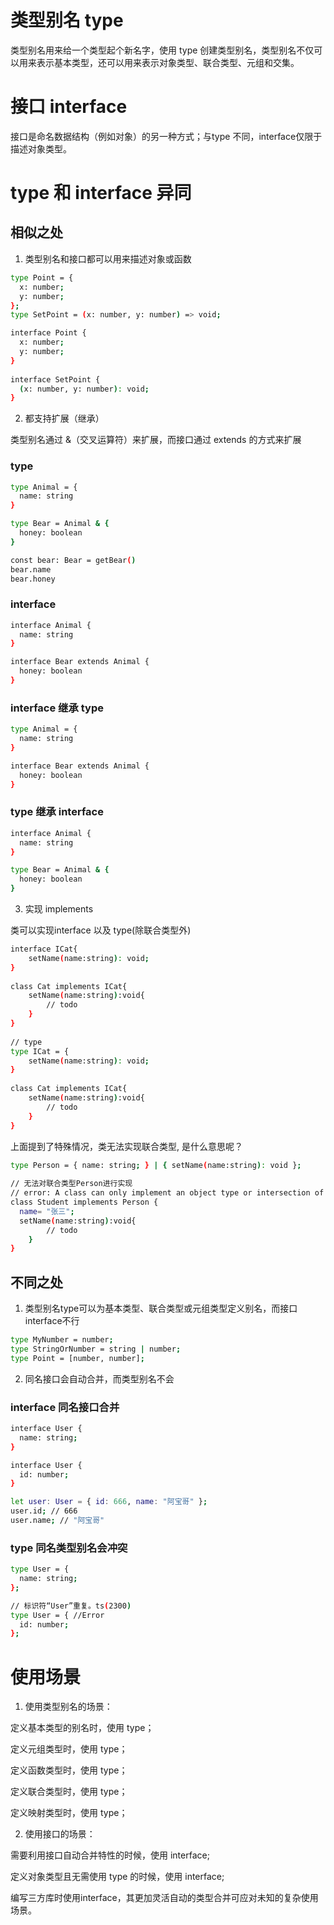 # 类型别名 type
类型别名用来给一个类型起个新名字，使用 type 创建类型别名，类型别名不仅可以用来表示基本类型，还可以用来表示对象类型、联合类型、元组和交集。

# 接口 interface
接口是命名数据结构（例如对象）的另一种方式；与type 不同，interface仅限于描述对象类型。

# type 和 interface 异同

## 相似之处

1. 类型别名和接口都可以用来描述对象或函数

```sh
type Point = {
  x: number;
  y: number;
};
type SetPoint = (x: number, y: number) => void;
```

```sh
interface Point {
  x: number;
  y: number;
}
 
interface SetPoint {
  (x: number, y: number): void;
}
```
2. 都支持扩展（继承）
   
类型别名通过 &（交叉运算符）来扩展，而接口通过 extends 的方式来扩展

### type
```sh
type Animal = {
  name: string
}

type Bear = Animal & { 
  honey: boolean 
}

const bear: Bear = getBear() 
bear.name
bear.honey
```

### interface 
```sh
interface Animal {
  name: string
}

interface Bear extends Animal {
  honey: boolean
}
```

### interface 继承 type
```sh
type Animal = {
  name: string
}

interface Bear extends Animal {
  honey: boolean
}
```

### type 继承 interface
```sh
interface Animal {
  name: string
}

type Bear = Animal & { 
  honey: boolean 
}
```

3. 实现 implements

类可以实现interface 以及 type(除联合类型外)

```sh
interface ICat{
    setName(name:string): void;
}
 
class Cat implements ICat{
    setName(name:string):void{
        // todo
    }
}
 
// type 
type ICat = {
    setName(name:string): void;
}
 
class Cat implements ICat{
    setName(name:string):void{
        // todo
    }
}
```
上面提到了特殊情况，类无法实现联合类型, 是什么意思呢？

```sh
type Person = { name: string; } | { setName(name:string): void };
 
// 无法对联合类型Person进行实现
// error: A class can only implement an object type or intersection of object types with statically known members.
class Student implements Person {
  name= "张三";
  setName(name:string):void{
        // todo
    }
}
```

## 不同之处

1. 类型别名type可以为基本类型、联合类型或元组类型定义别名，而接口interface不行

```sh
type MyNumber = number;
type StringOrNumber = string | number;
type Point = [number, number];
```

2. 同名接口会自动合并，而类型别名不会

### interface  同名接口合并
```sh
interface User {
  name: string;
}

interface User {
  id: number;
}

let user: User = { id: 666, name: "阿宝哥" };
user.id; // 666
user.name; // "阿宝哥"
```

### type  同名类型别名会冲突
```sh
type User = {
  name: string;
};

// 标识符“User”重复。ts(2300)
type User = { //Error
  id: number;
};
```

# 使用场景

1. 使用类型别名的场景：

定义基本类型的别名时，使用 type；

定义元组类型时，使用 type；

定义函数类型时，使用 type；

定义联合类型时，使用 type；

定义映射类型时，使用 type；


2. 使用接口的场景：

需要利用接口自动合并特性的时候，使用 interface;

定义对象类型且无需使用 type 的时候，使用 interface;

编写三方库时使用interface，其更加灵活自动的类型合并可应对未知的复杂使用场景。
